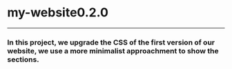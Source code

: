 # my-website0.2.0

---

### In this project, we upgrade the CSS of the first version of our website, we use a more minimalist approachment to show the sections.
